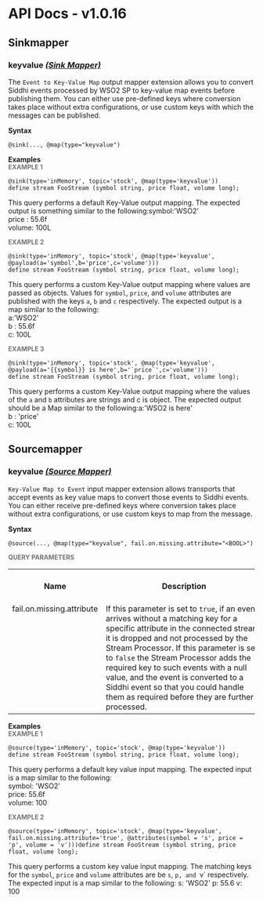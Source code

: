 # API Docs - v1.0.16

## Sinkmapper

### keyvalue *<a target="_blank" href="https://siddhi.io/en/v4.x/docs/query-guide/#sink-mapper">(Sink Mapper)</a>*

<p style="word-wrap: break-word">The <code>Event to Key-Value Map</code> output mapper extension allows you to convert Siddhi events processed by WSO2 SP to key-value map events before publishing them. You can either use pre-defined keys where conversion takes place without extra configurations, or use custom keys with which the messages can be published.</p>

<span id="syntax" class="md-typeset" style="display: block; font-weight: bold;">Syntax</span>
```
@sink(..., @map(type="keyvalue")
```

<span id="examples" class="md-typeset" style="display: block; font-weight: bold;">Examples</span>
<span id="example-1" class="md-typeset" style="display: block; color: rgba(0, 0, 0, 0.54); font-size: 12.8px; font-weight: bold;">EXAMPLE 1</span>
```
@sink(type='inMemory', topic='stock', @map(type='keyvalue'))
define stream FooStream (symbol string, price float, volume long);

```
<p style="word-wrap: break-word">This query performs a default Key-Value output mapping. The expected output is something similar to the following:symbol:'WSO2'<br>price : 55.6f<br>volume: 100L</p>

<span id="example-2" class="md-typeset" style="display: block; color: rgba(0, 0, 0, 0.54); font-size: 12.8px; font-weight: bold;">EXAMPLE 2</span>
```
@sink(type='inMemory', topic='stock', @map(type='keyvalue', @payload(a='symbol',b='price',c='volume')))
define stream FooStream (symbol string, price float, volume long);

```
<p style="word-wrap: break-word">This query performs a custom Key-Value output mapping where values are passed as objects. Values for <code>symbol</code>, <code>price</code>, and <code>volume</code> attributes are published with the keys <code>a</code>, <code>b</code> and <code>c</code> respectively. The expected output is a map similar to the following:<br>a:'WSO2'<br>b : 55.6f<br>c: 100L</p>

<span id="example-3" class="md-typeset" style="display: block; color: rgba(0, 0, 0, 0.54); font-size: 12.8px; font-weight: bold;">EXAMPLE 3</span>
```
@sink(type='inMemory', topic='stock', @map(type='keyvalue', @payload(a='{{symbol}} is here',b='`price`',c='volume')))
define stream FooStream (symbol string, price float, volume long);

```
<p style="word-wrap: break-word">This query performs a custom Key-Value output mapping where the values of the <code>a</code> and <code>b</code> attributes are strings and c is object. The expected output should be a Map similar to the following:a:'WSO2 is here'<br>b : 'price'<br>c: 100L</p>

## Sourcemapper

### keyvalue *<a target="_blank" href="https://siddhi.io/en/v4.x/docs/query-guide/#source-mapper">(Source Mapper)</a>*

<p style="word-wrap: break-word"><code>Key-Value Map to Event</code> input mapper extension allows transports that accept events as key value maps to convert those events to Siddhi events. You can either receive pre-defined keys where conversion takes place without extra configurations, or use custom keys to map from the message.</p>

<span id="syntax" class="md-typeset" style="display: block; font-weight: bold;">Syntax</span>
```
@source(..., @map(type="keyvalue", fail.on.missing.attribute="<BOOL>")
```

<span id="query-parameters" class="md-typeset" style="display: block; color: rgba(0, 0, 0, 0.54); font-size: 12.8px; font-weight: bold;">QUERY PARAMETERS</span>
<table>
    <tr>
        <th>Name</th>
        <th style="min-width: 20em">Description</th>
        <th>Default Value</th>
        <th>Possible Data Types</th>
        <th>Optional</th>
        <th>Dynamic</th>
    </tr>
    <tr>
        <td style="vertical-align: top">fail.on.missing.attribute</td>
        <td style="vertical-align: top; word-wrap: break-word"> If this parameter is set to <code>true</code>, if an event arrives without a matching key for a specific attribute in the connected stream, it is dropped and not processed by the Stream Processor. If this parameter is set to <code>false</code> the Stream Processor adds the required key to such events with a null value, and the event is converted to a Siddhi event so that you could handle them as required before they are further processed.</td>
        <td style="vertical-align: top">true</td>
        <td style="vertical-align: top">BOOL</td>
        <td style="vertical-align: top">Yes</td>
        <td style="vertical-align: top">No</td>
    </tr>
</table>

<span id="examples" class="md-typeset" style="display: block; font-weight: bold;">Examples</span>
<span id="example-1" class="md-typeset" style="display: block; color: rgba(0, 0, 0, 0.54); font-size: 12.8px; font-weight: bold;">EXAMPLE 1</span>
```
@source(type='inMemory', topic='stock', @map(type='keyvalue'))
define stream FooStream (symbol string, price float, volume long);

```
<p style="word-wrap: break-word">This query performs a default key value input mapping. The expected input is a map similar to the following:<br>symbol: 'WSO2'<br>price: 55.6f<br>volume: 100</p>

<span id="example-2" class="md-typeset" style="display: block; color: rgba(0, 0, 0, 0.54); font-size: 12.8px; font-weight: bold;">EXAMPLE 2</span>
```
@source(type='inMemory', topic='stock', @map(type='keyvalue', fail.on.missing.attribute='true', @attributes(symbol = 's', price = 'p', volume = 'v')))define stream FooStream (symbol string, price float, volume long); 
```
<p style="word-wrap: break-word">This query performs a custom key value input mapping. The matching keys for the <code>symbol</code>, <code>price</code> and <code>volume</code> attributes are be <code>s</code>, <code>p, and </code>v` respectively.  The expected input is a map similar to the following:
s: 'WSO2'
p: 55.6
v: 100</p>

